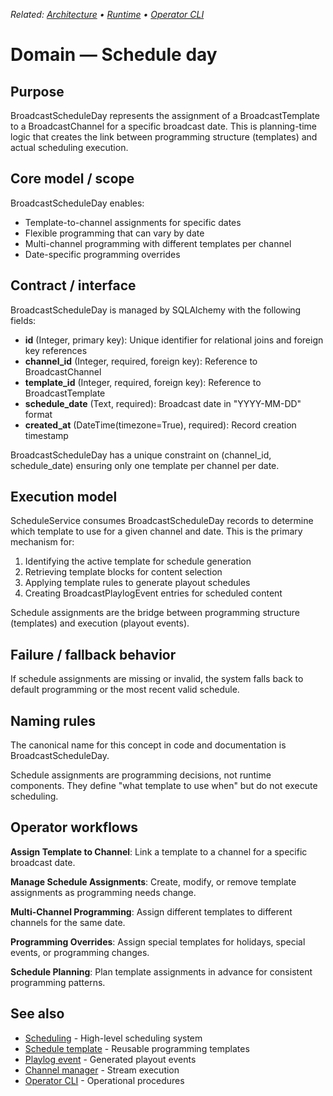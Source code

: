 _Related: [Architecture](../architecture/ArchitectureOverview.md) • [Runtime](../runtime/ChannelManager.md) • [Operator CLI](../operator/CLI.md)_

# Domain — Schedule day

## Purpose

BroadcastScheduleDay represents the assignment of a BroadcastTemplate to a BroadcastChannel for a specific broadcast date. This is planning-time logic that creates the link between programming structure (templates) and actual scheduling execution.

## Core model / scope

BroadcastScheduleDay enables:

- Template-to-channel assignments for specific dates
- Flexible programming that can vary by date
- Multi-channel programming with different templates per channel
- Date-specific programming overrides

## Contract / interface

BroadcastScheduleDay is managed by SQLAlchemy with the following fields:

- **id** (Integer, primary key): Unique identifier for relational joins and foreign key references
- **channel_id** (Integer, required, foreign key): Reference to BroadcastChannel
- **template_id** (Integer, required, foreign key): Reference to BroadcastTemplate
- **schedule_date** (Text, required): Broadcast date in "YYYY-MM-DD" format
- **created_at** (DateTime(timezone=True), required): Record creation timestamp

BroadcastScheduleDay has a unique constraint on (channel_id, schedule_date) ensuring only one template per channel per date.

## Execution model

ScheduleService consumes BroadcastScheduleDay records to determine which template to use for a given channel and date. This is the primary mechanism for:

1. Identifying the active template for schedule generation
2. Retrieving template blocks for content selection
3. Applying template rules to generate playout schedules
4. Creating BroadcastPlaylogEvent entries for scheduled content

Schedule assignments are the bridge between programming structure (templates) and execution (playout events).

## Failure / fallback behavior

If schedule assignments are missing or invalid, the system falls back to default programming or the most recent valid schedule.

## Naming rules

The canonical name for this concept in code and documentation is BroadcastScheduleDay.

Schedule assignments are programming decisions, not runtime components. They define "what template to use when" but do not execute scheduling.

## Operator workflows

**Assign Template to Channel**: Link a template to a channel for a specific broadcast date.

**Manage Schedule Assignments**: Create, modify, or remove template assignments as programming needs change.

**Multi-Channel Programming**: Assign different templates to different channels for the same date.

**Programming Overrides**: Assign special templates for holidays, special events, or programming changes.

**Schedule Planning**: Plan template assignments in advance for consistent programming patterns.

## See also

- [Scheduling](Scheduling.md) - High-level scheduling system
- [Schedule template](ScheduleTemplate.md) - Reusable programming templates
- [Playlog event](PlaylogEvent.md) - Generated playout events
- [Channel manager](../runtime/ChannelManager.md) - Stream execution
- [Operator CLI](../operator/CLI.md) - Operational procedures
